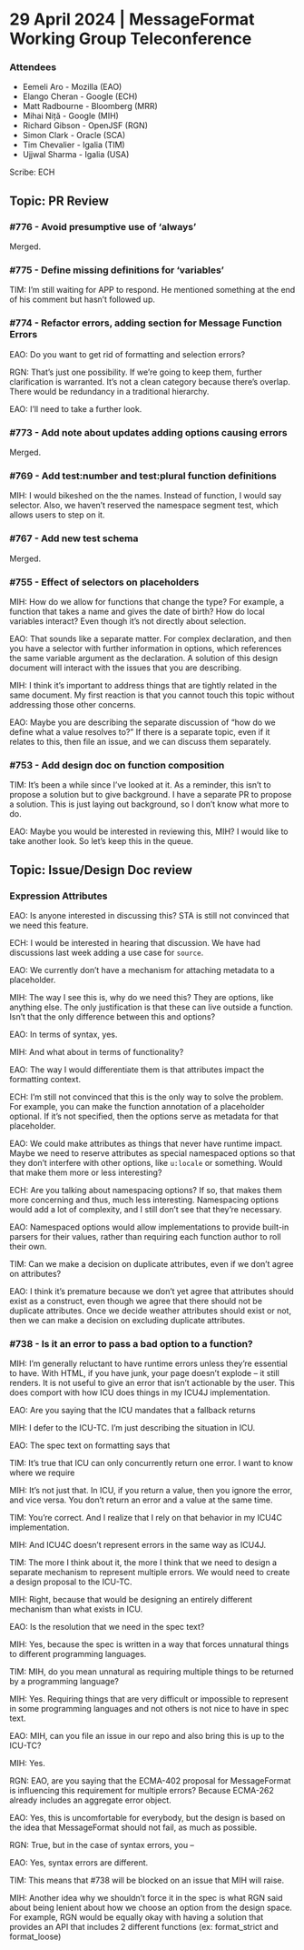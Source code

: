 # 29 April 2024 | MessageFormat Working Group Teleconference

### Attendees

- Eemeli Aro - Mozilla (EAO)
- Elango Cheran - Google (ECH)
- Matt Radbourne - Bloomberg (MRR)
- Mihai Niță - Google (MIH)
- Richard Gibson - OpenJSF (RGN)
- Simon Clark - Oracle (SCA)
- Tim Chevalier - Igalia (TIM)
- Ujjwal Sharma - Igalia (USA)

Scribe: ECH

## Topic: PR Review

### #776 - Avoid presumptive use of ‘always’

Merged.

### #775 - Define missing definitions for ‘variables’

TIM: I’m still waiting for APP to respond. He mentioned something at the end of his comment but hasn’t followed up.

### #774 - Refactor errors, adding section for Message Function Errors

EAO: Do you want to get rid of formatting and selection errors? 

RGN: That’s just one possibility. If we’re going to keep them, further clarification is warranted. It’s not a clean category because there’s overlap. There would be redundancy in a traditional hierarchy.

EAO: I’ll need to take a further look.

### #773 - Add note about updates adding options causing errors

Merged.

### #769 - Add test:number and test:plural function definitions

MIH: I would bikeshed on the the names. Instead of function, I would say selector. Also, we haven’t reserved the namespace segment test, which allows users to step on it.

### #767 - Add new test schema

Merged.

### #755 - Effect of selectors on placeholders

MIH: How do we allow for functions that change the type? For example, a function that takes a name and gives the date of birth? How do local variables interact? Even though it’s not directly about selection.

EAO: That sounds like a separate matter. For complex declaration, and then you have a selector with further information in options, which references the same variable argument as the declaration. A solution of this design document will interact with the issues that you are describing.

MIH: I think it’s important to address things that are tightly related in the same document. My first reaction is that you cannot touch this topic without addressing those other concerns.

EAO: Maybe you are describing the separate discussion of “how do we define what a value resolves to?” If there is a separate topic, even if it relates to this, then file an issue, and we can discuss them separately.

### #753 - Add design doc on function composition

TIM: It’s been a while since I’ve looked at it. As a reminder, this isn’t to propose a solution but to give background. I have a separate PR to propose a solution. This is just laying out background, so I don’t know what more to do.

EAO: Maybe you would be interested in reviewing this, MIH? I would like to take another look. So let’s keep this in the queue.

## Topic: Issue/Design Doc review

### Expression Attributes

EAO: Is anyone interested in discussing this? STA is still not convinced that we need this feature.

ECH: I would be interested in hearing that discussion. We have had discussions last week adding a use case for `source`.

EAO: We currently don’t have a mechanism for attaching metadata to a placeholder.

MIH: The way I see this is, why do we need this? They are options, like anything else. The only justification is that these can live outside a function. Isn’t that the only difference between this and options?

EAO: In terms of syntax, yes.

MIH: And what about in terms of functionality?

EAO: The way I would differentiate them is that attributes impact the formatting context.

ECH: I’m still not convinced that this is the only way to solve the problem. For example, you can make the function annotation of a placeholder optional. If it’s not specified, then the options serve as metadata for that placeholder.

EAO: We could make attributes as things that never have runtime impact. Maybe we need to reserve attributes as special namespaced options so that they don’t interfere with other options, like `u:locale` or something. Would that make them more or less interesting?

ECH: Are you talking about namespacing options? If so, that makes them more concerning and thus, much less interesting. Namespacing options would add a lot of complexity, and I still don’t see that they’re necessary.

EAO: Namespaced options would allow implementations to provide built-in parsers for their values, rather than requiring each function author to roll their own.

TIM: Can we make a decision on duplicate attributes, even if we don’t agree on attributes?

EAO: I think it’s premature because we don’t yet agree that attributes should exist as a construct, even though we agree that there should not be duplicate attributes. Once we decide weather attributes should exist or not, then we can make a decision on excluding duplicate attributes.

### #738 - Is it an error to pass a bad option to a function?

MIH: I’m generally reluctant to have runtime errors unless they’re essential to have. With HTML, if you have junk, your page doesn’t explode – it still renders. It is not useful to give an error that isn’t actionable by the user. This does comport with how ICU does things in my ICU4J implementation.

EAO: Are you saying that the ICU mandates that a fallback returns

MIH: I defer to the ICU-TC. I’m just describing the situation in ICU.

EAO: The spec text on formatting says that 

TIM: It’s true that ICU can only concurrently return one error. I want to know where we require 

MIH: It’s not just that. In ICU, if you return a value, then you ignore the error, and vice versa. You don’t return an error and a value at the same time.

TIM: You’re correct. And I realize that I rely on that behavior in my ICU4C implementation.

MIH: And ICU4C doesn’t represent errors in the same way as ICU4J.

TIM: The more I think about it, the more I think that we need to design a separate mechanism to represent multiple errors. We would need to create a design proposal to the ICU-TC.

MIH: Right, because that would be designing an entirely different mechanism than what exists in ICU.

EAO: Is the resolution that we need in the spec text?

MIH: Yes, because the spec is written in a way that forces unnatural things to different programming languages.

TIM: MIH, do you mean unnatural as requiring multiple things to be returned by a programming language?

MIH: Yes. Requiring things that are very difficult or impossible to represent in some programming languages and not others is not nice to have in spec text.

EAO: MIH, can you file an issue in our repo and also bring this is up to the ICU-TC?

MIH: Yes.

RGN: EAO, are you saying that the ECMA-402 proposal for MessageFormat is influencing this requirement for multiple errors? Because ECMA-262 already includes an aggregate error object.

EAO: Yes, this is uncomfortable for everybody, but the design is based on the idea that MessageFormat should not fail, as much as possible.

RGN: True, but in the case of syntax errors, you –

EAO: Yes, syntax errors are different.

TIM: This means that #738 will be blocked on an issue that MIH will raise.

MIH: Another idea why we shouldn’t force it in the spec is what RGN said about being lenient about how we choose an option from the design space. For example, RGN would be equally okay with having a solution that provides an API that includes 2 different functions (ex: format_strict and format_loose)
